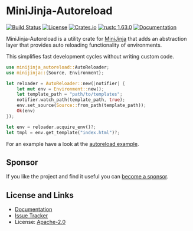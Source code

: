# MiniJinja-Autoreload

[![Build Status](https://github.com/mitsuhiko/minijinja/workflows/Tests/badge.svg?branch=main)](https://github.com/mitsuhiko/minijinja/actions?query=workflow%3ATests)
[![License](https://img.shields.io/github/license/mitsuhiko/minijinja)](https://github.com/mitsuhiko/minijinja/blob/main/LICENSE)
[![Crates.io](https://img.shields.io/crates/d/minijinja-autoreload.svg)](https://crates.io/crates/minijinja-autoreload)
[![rustc 1.63.0](https://img.shields.io/badge/rust-1.63%2B-orange.svg)](https://img.shields.io/badge/rust-1.63%2B-orange.svg)
[![Documentation](https://docs.rs/minijinja-autoreload/badge.svg)](https://docs.rs/minijinja-autoreload)

MiniJinja-Autoreload is a utility crate for [MiniJinja](https://github.com/mitsuhiko/minijinja)
that adds an abstraction layer that provides auto reloading functionality of environments.

This simplifies fast development cycles without writing custom code.

```rust
use minijinja_autoreload::AutoReloader;
use minijinja::{Source, Environment};

let reloader = AutoReloader::new(|notifier| {
    let mut env = Environment::new();
    let template_path = "path/to/templates";
    notifier.watch_path(template_path, true);
    env.set_source(Source::from_path(template_path));
    Ok(env)
});

let env = reloader.acquire_env()?;
let tmpl = env.get_template("index.html")?;
```

For an example have a look at the [autoreload example](https://github.com/mitsuhiko/minijinja/tree/main/examples/autoreload).

## Sponsor

If you like the project and find it useful you can [become a
sponsor](https://github.com/sponsors/mitsuhiko).

## License and Links

- [Documentation](https://docs.rs/minijinja-autoreload/)
- [Issue Tracker](https://github.com/mitsuhiko/minijinja/issues)
- License: [Apache-2.0](https://github.com/mitsuhiko/minijinja/blob/main/LICENSE)
